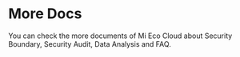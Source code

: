 # More Docs
You can check the more documents of Mi Eco Cloud about Security Boundary, Security Audit, Data Analysis and FAQ.
